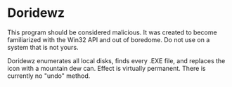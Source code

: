 # Doridewz

This program should be considered malicious. It was created to become familiarized with the Win32 API and out of boredome.
Do not use on a system that is not yours.

Doridewz enumerates all local disks, finds every .EXE file, and replaces the icon with a mountain dew can. Effect is virtually permanent. There is currently no "undo" method.
